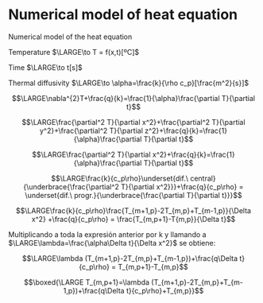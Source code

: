 # Numerical model of heat equation
Numerical model of the heat equation

Temperature $\LARGE\to  T = f(x,t)[ºC]$

Time $\LARGE\to t[s]$

Thermal diffusivity $\LARGE\to \alpha=\frac{k}{\rho c_p}[\frac{m^2}{s}]$


$$\LARGE\nabla^{2}T+\frac{q}{k}=\frac{1}{\alpha}\frac{\partial T}{\partial t}$$

$$\LARGE\frac{\partial^2 T}{\partial x^2}+\frac{\partial^2 T}{\partial y^2}+\frac{\partial^2 T}{\partial z^2}+\frac{q}{k}=\frac{1}{\alpha}\frac{\partial T}{\partial t}$$

$$\LARGE\frac{\partial^2 T}{\partial x^2}+\frac{q}{k}=\frac{1}{\alpha}\frac{\partial T}{\partial t}$$


$$\LARGE\frac{k}{c_p\rho}\underset{dif.\ central}{\underbrace{\frac{\partial^2 T}{\partial x^2}}}+\frac{q}{c_p\rho} = \underset{dif.\ progr.}{\underbrace{\frac{\partial T}{\partial t}}}$$

$$\LARGE\frac{k}{c_p\rho}\frac{T_{m+1,p}-2T_{m,p}+T_{m-1,p}}{\Delta x^2} +\frac{q}{c_p\rho} = \frac{T_{m,p+1}-T{m,p}}{\Delta t}$$

Multiplicando a toda la expresión anterior por k y llamando a $\LARGE\lambda=\frac{\alpha\Delta t}{\Delta x^2}$ se obtiene:

$$\LARGE\lambda (T_{m+1,p}-2T_{m,p}+T_{m-1,p})+\frac{q\Delta t}{c_p\rho} = T_{m,p+1}-T_{m,p}$$

$$\boxed{\LARGE T_{m,p+1}=\lambda (T_{m+1,p}-2T_{m,p}+T_{m-1,p})+\frac{q\Delta t}{c_p\rho}+T_{m,p}}$$

